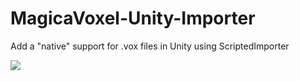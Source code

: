 # MagicaVoxel-Unity-Importer
Add a "native" support for .vox files in Unity using ScriptedImporter



<img src="https://github.com/korobetski/MagicaVoxel-Unity-Importer/blob/main/vox.png"/>